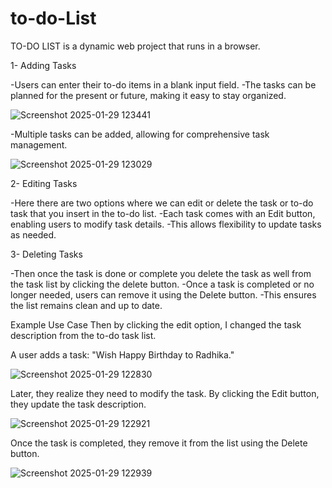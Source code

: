 # to-do-List

TO-DO LIST is a dynamic web project that runs in a browser.

1- Adding Tasks

-Users can enter their to-do items in a blank input field.
-The tasks can be planned for the present or future, making it easy to stay organized.

![Screenshot 2025-01-29 123441](https://github.com/user-attachments/assets/59495642-25e9-4797-9f77-045ec22ef355)

-Multiple tasks can be added, allowing for comprehensive task management.

![Screenshot 2025-01-29 123029](https://github.com/user-attachments/assets/24573693-5de6-4c1a-91b3-e8644428f40f)

2- Editing Tasks

-Here there are two options where we can edit or delete the task or to-do task that you insert in the to-do list.
-Each task comes with an Edit button, enabling users to modify task details.
-This allows flexibility to update tasks as needed.

3- Deleting Tasks

-Then once the task is done or complete you delete the task as well from the task list by clicking the delete button.
-Once a task is completed or no longer needed, users can remove it using the Delete button.
-This ensures the list remains clean and up to date.

Example Use Case
Then by clicking the edit option, I changed the task description from the to-do task list.

A user adds a task: "Wish Happy Birthday to Radhika."

![Screenshot 2025-01-29 122830](https://github.com/user-attachments/assets/bb2d84d6-7b57-4440-8ad0-1d628283f3fa)

Later, they realize they need to modify the task. By clicking the Edit button, they update the task description.

![Screenshot 2025-01-29 122921](https://github.com/user-attachments/assets/6a4decbd-56a8-46a8-9b60-60a36faca9a9)

Once the task is completed, they remove it from the list using the Delete button.

![Screenshot 2025-01-29 122939](https://github.com/user-attachments/assets/412b22c3-3695-43f9-bd46-8ef23db93754)



